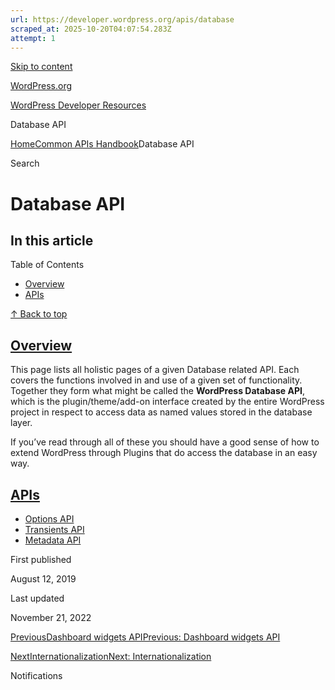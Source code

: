 ```yaml
---
url: https://developer.wordpress.org/apis/database
scraped_at: 2025-10-20T04:07:54.283Z
attempt: 1
---
```


[Skip to content](https://developer.wordpress.org/apis/database/#wp--skip-link--target)

[WordPress.org](https://wordpress.org/)

[WordPress Developer Resources](https://developer.wordpress.org/)

Database API


[Home](https://developer.wordpress.org/)[Common APIs Handbook](https://developer.wordpress.org/apis/)Database API

Search

# Database API

## In this article

Table of Contents

- [Overview](https://developer.wordpress.org/apis/database/#overview)
- [APIs](https://developer.wordpress.org/apis/database/#apis)

[↑ Back to top](https://developer.wordpress.org/apis/database/#wp--skip-link--target)

## [Overview](https://developer.wordpress.org/apis/database/\#overview)

This page lists all holistic pages of a given Database related API. Each covers the functions involved in and use of a given set of functionality. Together they form what might be called the **WordPress Database API**, which is the plugin/theme/add-on interface created by the entire WordPress project in respect to access data as named values stored in the database layer.

If you’ve read through all of these you should have a good sense of how to extend WordPress through Plugins that do access the database in an easy way.

## [APIs](https://developer.wordpress.org/apis/database/\#apis)

- [Options API](https://developer.wordpress.org/apis/handbook/options/)
- [Transients API](https://developer.wordpress.org/apis/handbook/transients/)
- [Metadata API](https://developer.wordpress.org/apis/handbook/metadata/)

First published

August 12, 2019

Last updated

November 21, 2022

[PreviousDashboard widgets APIPrevious: Dashboard widgets API](https://developer.wordpress.org/apis/dashboard-widgets/)

[NextInternationalizationNext: Internationalization](https://developer.wordpress.org/apis/internationalization/)

Notifications